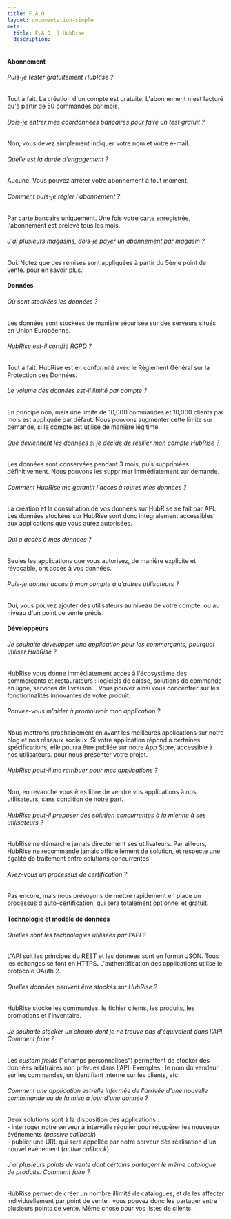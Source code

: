 ```yaml
---
title: F.A.Q
layout: documentation-simple
meta:
  title: F.A.Q. | HubRise
  description:
---
```


#### Abonnement

###### Puis-je tester gratuitement HubRise ?

Tout à fait. La création d'un compte est gratuite. L'abonnement n'est facturé qu'à partir de 50 commandes par mois.

###### Dois-je entrer mes coordonnées bancaires pour faire un test gratuit ?

Non, vous devez simplement indiquer votre nom et votre e-mail.

###### Quelle est la durée d'engagement ?

Aucune. Vous pouvez arrêter votre abonnement à tout moment.

###### Comment puis-je régler l'abonnement ?

Par carte bancaire uniquement. Une fois votre carte enregistrée, l'abonnement est prélevé tous les mois.

###### J'ai plusieurs magasins, dois-je payer un abonnement par magasin ?

Oui. Notez que des remises sont appliquées à partir du 5ème point de vente. <ContactFormToggle text="Contactez-nous" /> pour en savoir plus.

#### Données

###### Où sont stockées les données ?

Les données sont stockées de manière sécurisée sur des serveurs situés en Union Européenne.

###### HubRise est-il certifié RGPD ?

Tout à fait. HubRise est en conformité avec le Règlement Général sur la Protection des Données.

###### Le volume des données est-il limité par compte ?

En principe non, mais une limite de 10,000 commandes et 10,000 clients par mois est appliquée par défaut. Nous pouvons augmenter cette limite sur demande, si le compte est utilisé de manière légitime.

###### Que deviennent les données si je décide de résilier mon compte HubRise ?

Les données sont conservées pendant 3 mois, puis supprimées définitivement. Nous pouvons les supprimer immédiatement sur demande.

###### Comment HubRise me garantit l'accès à toutes mes données ?

La création et la consultation de vos données sur HubRise se fait par API. Les données stockées sur HubRise sont donc intégralement accessibles aux applications que vous aurez autorisées.

###### Qui a accès à mes données ?

Seules les applications que vous autorisez, de manière explicite et révocable, ont accès à vos données.

###### Puis-je donner accès à mon compte à d'autres utilisateurs ?

Oui, vous pouvez ajouter des utilisateurs au niveau de votre compte, ou au niveau d'un point de vente précis.

#### Développeurs

###### Je souhaite développer une application pour les commerçants, pourquoi utiliser HubRise ?

HubRise vous donne immédiatement accès à l'écosystème des commerçants et restaurateurs : logiciels de caisse, solutions de commande en ligne, services de livraison... Vous pouvez ainsi vous concentrer sur les fonctionnalités innovantes de votre produit.

###### Pouvez-vous m'aider à promouvoir mon application ?

Nous mettrons prochainement en avant les meilleures applications sur notre blog et nos réseaux sociaux.
Si votre application répond à certaines spécifications, elle pourra être publiée sur notre App Store, accessible à nos utilisateurs. <ContactFormToggle text="Contactez-nous" /> pour nous présenter votre projet.

###### HubRise peut-il me rétribuer pour mes applications ?

Non, en revanche vous êtes libre de vendre vos applications à nos utilisateurs, sans condition de notre part.

###### HubRise peut-il proposer des solution concurrentes à la mienne à ses utilisateurs ?

HubRise ne démarche jamais directement ses utilisateurs.
Par ailleurs, HubRise ne recommande jamais officiellement de solution, et respecte une égalité de traitement entre solutions concurrentes.

###### Avez-vous un processus de certification ?

Pas encore, mais nous prévoyons de mettre rapidement en place un processus d'auto-certification, qui sera totalement optionnel et gratuit.

#### Technologie et modèle de données

###### Quelles sont les technologies utilisées par l'API ?

L'API suit les principes du REST et les données sont en format JSON. Tous les échanges se font en HTTPS. L'authentification des applications utilise le protocole OAuth 2.

###### Quelles données peuvent être stockés sur HubRise ?

HubRise stocke les commandes, le fichier clients, les produits, les promotions et l'inventaire.

###### Je souhaite stocker un champ dont je ne trouve pas d'équivalent dans l'API. Comment faire ?

Les _custom fields_ ("champs personnalisés") permettent de stocker des données arbitraires non prévues dans l'API. Exemples : le nom du vendeur sur les commandes, un identifiant interne sur les clients, etc.

###### Comment une application est-elle informée de l'arrivée d'une nouvelle commmande ou de la mise à jour d'une donnée ?

Deux solutions sont à la disposition des applications :<br />
\- interroger notre serveur à intervalle régulier pour récupérer les nouveaux événements (_passive callback_)<br />
\- publier une URL qui sera appellée par notre serveur dès réalisation d'un nouvel événement (_active callback_)

###### J'ai plusieurs points de vente dont certains partagent le même catalogue de produits. Comment faire ?

HubRise permet de créer un nombre illimité de catalogues, et de les affecter individuellement par point de vente : vous pouvez donc les partager entre plusieurs points de vente. Même chose pour vos listes de clients.
